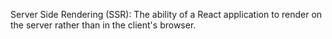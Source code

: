 Server Side Rendering (SSR): The ability of a React application to render on the server rather than in the client's browser.